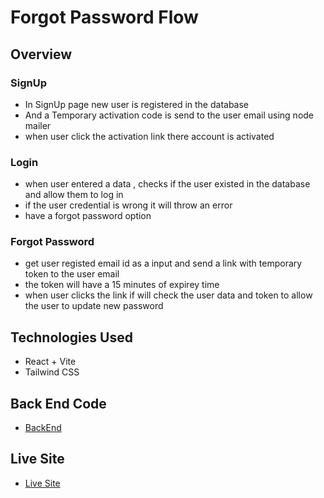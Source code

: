 # Forgot Password Flow
## Overview
### SignUp
- In SignUp page new user is registered in the database
- And a Temporary activation code is send to the user email using node mailer
- when user click the activation link there account is activated
### Login
  - when user entered a data , checks if the user existed in the database and allow them to log in
  - if the user credential is wrong it will throw an error
  - have a forgot password option

### Forgot Password
   - get user registed email id as a input and send a link with temporary token to the user email
   - the token will have a 15 minutes of expirey time
   - when user clicks the link if will check the user data and token to allow the user to update new password
## Technologies Used
  - React + Vite
  - Tailwind CSS

## Back End Code
- [BackEnd](https://github.com/Praveen8161/Forget-password-server.git)

## Live Site
- [Live Site](https://kaleidoscopic-crepe-c6c530.netlify.app/)
